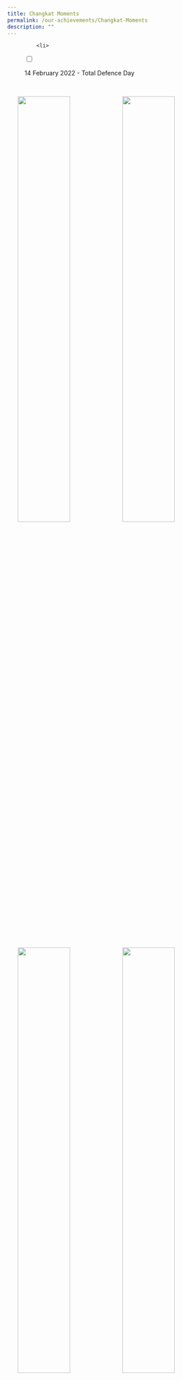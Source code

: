 ```yaml
---
title: Changkat Moments
permalink: /our-achievements/Changkat-Moments
description: ""
---
```

<ul class="jekyllcodex_accordion">
	
		  <li>

    <input type="checkbox" id="accordion1">

    <label for="accordion1">14 February 2022 - Total Defence Day</label>

    <div>
			<p><img src="/images/Total%20Defence%20Pix%202.jpeg" 
     style="width:50%;float:left"><img src="/images/Total%20Defence%20pix%203.jpeg" 
     style="width:50%"><img src="/images/Total%20Defence%20Pix%201.png" 
     style="width:50%;float:left"><img src="/images/Total%20Defence%20Pix%204.jpeg" 
     style="width:50%"></p>
			
			<li>

    <input type="checkbox" id="accordion2">

    <label for="accordion2">31 January 2022 - CNY Celebration</label>

    <div>
			
		<p><img src="/images/CNY%20Pix%203.jpeg" 
     style="width:50%;float:left"><img src="/images/CNY%20Pix%201.jpg" 
     style="width:50%"><img src="/images/CNY%20Pix%202.jpeg" 
     style="width:50%;float:left"><img src="/images/CNY%20Pix%204.jpeg" 
																			 style="width:50%"></p>
			
			<li>

    <input type="checkbox" id="accordion3">

    <label for="accordion3">4 January 2022 -  Kickstart 2022</label>

    <div>
		<p><img src="/images/IMG_1957.jpeg" 
     style="width:50%;float:left"><img src="/images/IMG_1898.jpeg" 
     style="width:50%"><img src="/images/IMG_1887.jpeg" 
     style="width:50%;float:left"><img src="/images/IMG_1913.jpeg" 
																			 style="width:50%"></p>
			
			<li>

    <input type="checkbox" id="accordion4">

    <label for="accordion4">28 October 2021 – Deepavali celebration </label>
			<div>
			<p><img src="/images/Deepavali%201.jpeg" 
     style="width:50%;float:left"><img src="/images/Deepavali%202.jpeg" 
     style="width:50%"><img src="/images/Deepavali%203.jpeg" 
     style="width:50%;float:left"><img src="/images/Deepavali%204.jpeg" style="width:50%"></p>
				
<li>

    <input type="checkbox" id="accordion5">

    <label for="accordion5">2 September 2021 - Teacher's Day Celebration</label>
			<div>
			<p><img src="/images/DSC04440.jpeg" 
     style="width:50%;float:left"><img src="/images/DSC04456.jpeg" 
     style="width:50%"><img src="/images/DSC04462.jpeg" 
     style="width:50%;float:left"><img src="/images/DSC04475.jpeg" style="width:50%"></p>
				
				<li>

    <input type="checkbox" id="accordion6">

    <label for="accordion6">29 October 2021 – Changkateer featured in RIA 89.7fm </label>
			<div>
			<p><img src="/images/RIA%20897FM.jpg" 
							style="width:50%"></p>
								
				<li>

    <input type="checkbox" id="accordion7">

    <label for="accordion7">6 August 2021 – National Day Celebrations</label>
				<div>
				<p><img src="/images/DSC04425.jpeg" 
     style="width:50%;float:left"><img src="/images/DSC04433.jpeg" 
     style="width:50%"><img src="/images/DSC04423.jpeg" 
     style="width:50%;float:left"><img src="/images/IMG_1420.jpeg" style="width:50%"></p>
					
					<li>

    <input type="checkbox" id="accordion8">

    <label for="accordion8">21 July 2021 – Racial Harmony Day</label>
				<div>
				<p><img src="/images/RHD1.jpeg" 
     style="width:50%;float:left"><img src="/images/RHD2.jpeg" style="width:50%"></p>

					<li>

    <input type="checkbox" id="accordion9">

    <label for="accordion9">6 August – National Day Celebrations</label>
				<div>
					<p>content</p>
					
					<li>

    <input type="checkbox" id="accordion10">

    <label for="accordion10">1 July - NCC Day</label>
				<div>
				<p>The NCC Day is observed on 1 July 2021 which coincides with Singapore Armed Forces (SAF) Day. The event commemorates the founding of the SAF on 1 July.<br>Congratulations to the following cadets from our school who will be receiving the Outstanding Cadet Award:<br>Master Sergeant Alfred Seetoh Xiao An from the NCC Air Boys<br>Master Sergeant Nur Natasha Binte Mohamed Riduwan from the NCC Air Girls</p>
					<p><img src="/images/Alfred%20Seeto.jpeg" 
     style="width:50%;float:left"><img src="/images/Nur%20Natasha.jpeg" 
     style="width:50%"><img src="/images/IMG_1184.jpeg" style="width:50%;float:left"><img src="/images/IMG_1185.jpeg" style="width:50%"></p>

				